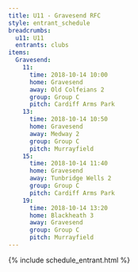 ```yaml
---
title: U11 - Gravesend RFC
style: entrant_schedule
breadcrumbs:
  u11: U11
  entrants: clubs
items:
  Gravesend:
    11:
      time: 2018-10-14 10:00
      home: Gravesend
      away: Old Colfeians 2
      group: Group C
      pitch: Cardiff Arms Park
    13:
      time: 2018-10-14 10:50
      home: Gravesend
      away: Medway 2
      group: Group C
      pitch: Murrayfield
    15:
      time: 2018-10-14 11:40
      home: Gravesend
      away: Tunbridge Wells 2
      group: Group C
      pitch: Cardiff Arms Park
    19:
      time: 2018-10-14 13:20
      home: Blackheath 3
      away: Gravesend
      group: Group C
      pitch: Murrayfield
---
```


{% include schedule_entrant.html %}
